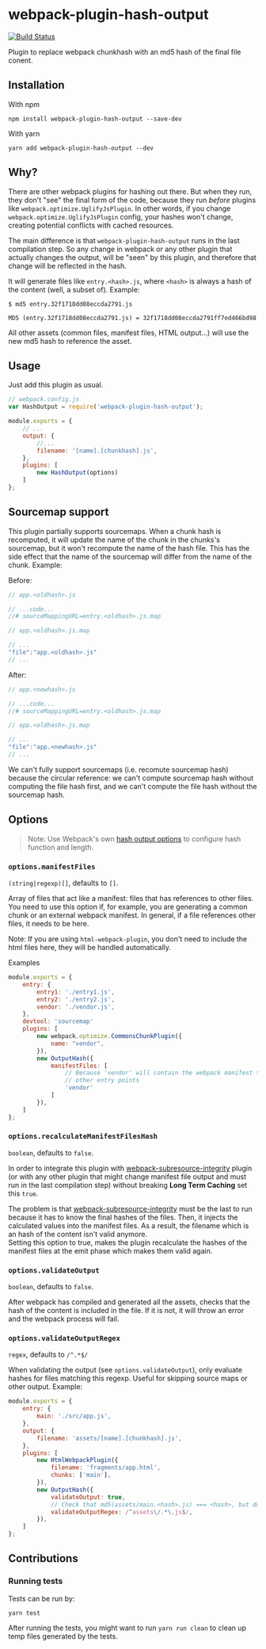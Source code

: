 # webpack-plugin-hash-output

[![Build Status](https://travis-ci.org/scinos/webpack-plugin-hash-output.svg?branch=master)](https://travis-ci.org/scinos/webpack-plugin-hash-output)

Plugin to replace webpack chunkhash with an md5 hash of the final file conent.

## Installation

With npm
```
npm install webpack-plugin-hash-output --save-dev
```

With yarn
```
yarn add webpack-plugin-hash-output --dev
```

## Why?

There are other webpack plugins for hashing out there. But when they run, they don't "see" the final form of the code, because they run
*before* plugins like `webpack.optimize.UglifyJsPlugin`. In other words, if you change `webpack.optimize.UglifyJsPlugin` config, your
hashes won't change, creating potential conflicts with cached resources.

The main difference is that `webpack-plugin-hash-output` runs in the last compilation step. So any change in webpack or any other plugin
that actually changes the output, will be "seen" by this plugin, and therefore that change will be reflected in the hash.

It will generate files like `entry.<hash>.js`, where `<hash>` is always a hash of the content (well, a subset of). Example:

```
$ md5 entry.32f1718dd08eccda2791.js

MD5 (entry.32f1718dd08eccda2791.js) = 32f1718dd08eccda2791ff7ed466bd98
```

All other assets (common files, manifest files, HTML output...) will use the new md5 hash to reference the asset.


## Usage

Just add this plugin as usual.

```javascript
// webpack.config.js
var HashOutput = require('webpack-plugin-hash-output');

module.exports = {
    // ...
    output: {
        //...
        filename: '[name].[chunkhash].js',
    },
    plugins: [
        new HashOutput(options)
    ]
};
```

## Sourcemap support

This plugin partially supports sourcemaps. When a chunk hash is recomputed, it will update the name
of the chunk in the chunks's sourcemap, but it won't recompute the name of the hash file. This has
the side effect that the name of the sourcemap will differ from the name of the chunk. Example:

Before:
```javascript
// app.<oldhash>.js

// ...code...
//# sourceMappingURL=entry.<oldhash>.js.map
```

```javascript
// app.<oldhash>.js.map

// ...
"file":"app.<oldhash>.js"
// ...
```

After:
```javascript
// app.<newhash>.js

// ...code...
//# sourceMappingURL=entry.<oldhash>.js.map
```

```javascript
// app.<oldhash>.js.map

// ...
"file":"app.<newhash>.js"
// ...
```

We can't fully support sourcemaps (i.e. recomute sourcemap hash) because the circular reference: we
can't compute sourcemap hash without computing the file hash first, and we can't compute the file
hash without the sourcemap hash.

## Options

> Note: Use Webpack's own [hash output options](https://webpack.js.org/configuration/output/#output-hashfunction) to
  configure hash function and length.

### `options.manifestFiles`

`(string|regexp)[]`, defaults to `[]`.

Array of files that act like a manifest: files that has references to other files. You need to use this option if, for example, you are generating a common chunk or an external webpack manifest. In general, if a file references other files, it needs to be here.

Note: If you are using `html-webpack-plugin`, you don't need to include the html files here, they will be handled automatically.

Examples

```javascript
module.exports = {
    entry: {
        entry1: './entry1.js',
        entry2: './entry2.js',
        vendor: './vendor.js',
    },
    devtool: 'sourcemap'
    plugins: [
        new webpack.optimize.CommonsChunkPlugin({
            name: "vendor",
        }),
        new OutputHash({
            manifestFiles: [
                // Because 'vendor' will contain the webpack manifest that references
                // other entry points
                'vendor'
            ]
        }),
    ]
};
```

### `options.recalculateManifestFilesHash`

`boolean`, defaults to `false`.

In order to integrate this plugin with [webpack-subresource-integrity](https://github.com/waysact/webpack-subresource-integrity) plugin (or with any other plugin that might change manifest file output and must run in the last compilation step) without breaking **Long Term Caching** set this `true`.

The problem is that [webpack-subresource-integrity](https://github.com/waysact/webpack-subresource-integrity) must be the last to run because it has to know the final hashes of the files.
Then, it injects the calculated values into the manifest files.
As a result, the filename which is an hash of the content isn't valid anymore.  
Setting this option to true, makes the plugin recalculate the hashes of the manifest files at the emit phase which makes them valid again.

### `options.validateOutput`

`boolean`, defaults to `false`.

After webpack has compiled and generated all the assets, checks that the hash of the content is included in the file. If it is not, it will throw an error
and the webpack process will fail.


### `options.validateOutputRegex`
`regex`, defaults to `/^.*$/`

When validating the output (see `options.validateOutput`), only evaluate hashes for files matching this regexp.
Useful for skipping source maps or other output. Example:

```javascript
module.exports = {
    entry: {
        main: './src/app.js',
    },
    output: {
        filename: 'assets/[name].[chunkhash].js',
    },
    plugins: [
        new HtmlWebpackPlugin({
            filename: 'fragments/app.html',
            chunks: ['main'],
        }),
        new OutputHash({
            validateOutput: true,
            // Check that md5(assets/main.<hash>.js) === <hash>, but doesn't check fragments/app.html
            validateOutputRegex: /^assets\/.*\.js$/,
        }),
    ]
};
```


## Contributions

### Running tests

Tests can be run by:

```
yarn test
```

After running the tests, you might want to run `yarn run clean` to clean up temp files generated by the tests.
